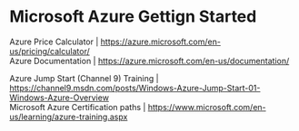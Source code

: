 # Microsoft Azure Gettign Started

Azure Price Calculator | https://azure.microsoft.com/en-us/pricing/calculator/  
Azure Documentation | https://azure.microsoft.com/en-us/documentation/  
  
Azure Jump Start (Channel 9) Training  | https://channel9.msdn.com/posts/Windows-Azure-Jump-Start-01-Windows-Azure-Overview   
Microsoft Azure Certification paths | https://www.microsoft.com/en-us/learning/azure-training.aspx  

